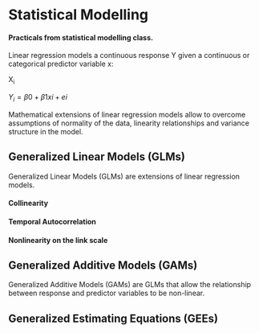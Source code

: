 # Statistical Modelling

#### Practicals from statistical modelling class.

Linear regression models a continuous response Y given a continuous or categorical predictor variable x:

X<sub>i</sub>

$`Y_i = β0 + β1xi + ei`$

Mathematical extensions of linear regression models allow to overcome assumptions of normality of the data, linearity relationships and variance structure in the model.


## Generalized Linear Models (GLMs)

Generalized Linear Models (GLMs) are extensions of linear regression models.

#### Collinearity

#### Temporal Autocorrelation

#### Nonlinearity on the link scale 



## Generalized Additive Models (GAMs)

Generalized Additive Models (GAMs) are GLMs that allow the relationship between response and predictor variables to be non-linear.

## Generalized Estimating Equations (GEEs)
